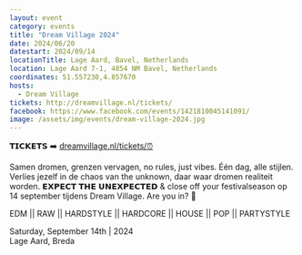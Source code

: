 ```yaml
---
layout: event
category: events
title: "Dream Village 2024"
date: 2024/06/20
datestart: 2024/09/14
locationTitle: Lage Aard, Bavel, Netherlands
location: Lage Aard 7-1, 4854 NM Bavel, Netherlands
coordinates: 51.557230,4.857670
hosts:
  - Dream Village
tickets: http://dreamvillage.nl/tickets/
facebook: https://www.facebook.com/events/1421810045141091/
image: /assets/img/events/dream-village-2024.jpg
---
```


𝗧𝗜𝗖𝗞𝗘𝗧𝗦 ➡️ [dreamvillage.nl/tickets/⏰](http://dreamvillage.nl/tickets/%E2%8F%B0)

Samen dromen, grenzen vervagen, no rules, just vibes. Één dag, alle stijlen. Verlies jezelf in de chaos van the unknown, daar waar dromen realiteit worden. 𝗘𝗫𝗣𝗘𝗖𝗧 𝗧𝗛𝗘 𝗨𝗡𝗘𝗫𝗣𝗘𝗖𝗧𝗘𝗗 & close off your festivalseason op 14 september tijdens Dream Village. Are you in? 💭

EDM || RAW || HARDSTYLE || HARDCORE || HOUSE || POP || PARTYSTYLE

Saturday, September 14th | 2024  
Lage Aard, Breda